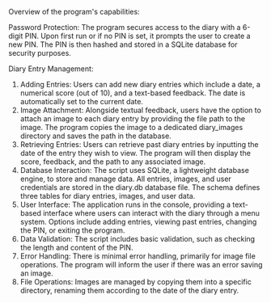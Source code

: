 Overview of the program's capabilities:

Password Protection: The program secures access to the diary with a 6-digit PIN. Upon first run or if no PIN is set, it prompts the user to create a new PIN. The PIN is then hashed and stored in a SQLite database for security purposes.

Diary Entry Management:

1) Adding Entries: Users can add new diary entries which include a date, a numerical score (out of 10), and a text-based feedback. The date is automatically set to the current date.
2) Image Attachment: Alongside textual feedback, users have the option to attach an image to each diary entry by providing the file path to the image. The program copies the image to a dedicated diary_images directory and saves the path in the database.
3) Retrieving Entries: Users can retrieve past diary entries by inputting the date of the entry they wish to view. The program will then display the score, feedback, and the path to any associated image.
4) Database Interaction: The script uses SQLite, a lightweight database engine, to store and manage data. All entries, images, and user credentials are stored in the diary.db database file. The schema defines three tables for diary entries, images, and user data.
5) User Interface: The application runs in the console, providing a text-based interface where users can interact with the diary through a menu system. Options include adding entries, viewing past entries, changing the PIN, or exiting the program.
6) Data Validation: The script includes basic validation, such as checking the length and content of the PIN.
7) Error Handling: There is minimal error handling, primarily for image file operations. The program will inform the user if there was an error saving an image.
8) File Operations: Images are managed by copying them into a specific directory, renaming them according to the date of the diary entry.
